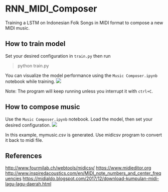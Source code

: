 # RNN_MIDI_Composer
Training a LSTM on Indonesian Folk Songs in MIDI format to compose a new MIDI music.

## How to train model
Set your desired configuration in `train.py` then run
> python train.py

You can visualize the model performance using the `Music Composer.ipynb` notebook while training.
![](asset/Loss.gif)

Note: The program will keep running unless you interrupt it with `ctrl+C`.

## How to compose music
Use the `Music Composer.ipynb` notebook. Load the model, then set your desired configuration.
![](asset/Compose.gif)

In this example, mymusic.csv is generated. Use midicsv program to convert it back to midi file.

## References
http://www.fourmilab.ch/webtools/midicsv/
https://www.midieditor.org
http://www.inspiredacoustics.com/en/MIDI_note_numbers_and_center_frequencies
https://midialdo.blogspot.com/2017/12/download-kumpulan-midi-lagu-lagu-daerah.html
